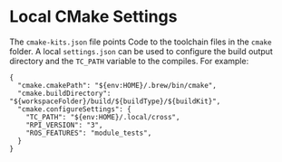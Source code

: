 Local CMake Settings
====================

The `cmake-kits.json` file points Code to the toolchain files in the `cmake`
folder. A local `settings.json` can be used to configure the build output
directory and the `TC_PATH` variable to the compiles. For example:

    {
      "cmake.cmakePath": "${env:HOME}/.brew/bin/cmake",
      "cmake.buildDirectory": "${workspaceFolder}/build/${buildType}/${buildKit}",
      "cmake.configureSettings": {
        "TC_PATH": "${env:HOME}/.local/cross",
        "RPI_VERSION": "3",
        "ROS_FEATURES": "module_tests",
      }
    }
